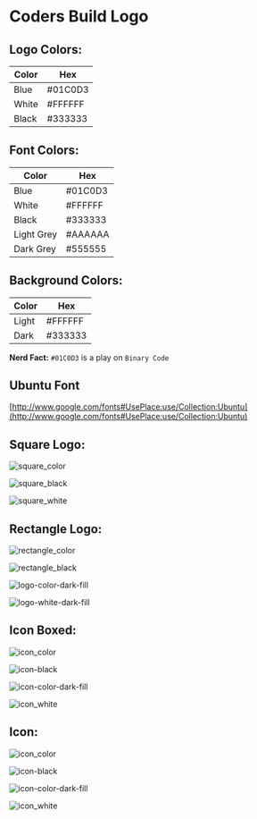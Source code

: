 Coders Build Logo
============

Logo Colors:
---

| Color | Hex     |
|-------|---------|
| Blue  | #01C0D3 |
| White | #FFFFFF |
| Black | #333333 |

Font Colors:
---

| Color       | Hex     |
|-------------|---------|
| Blue        | #01C0D3 |
| White       | #FFFFFF |
| Black       | #333333 |
| Light Grey  | #AAAAAA |
| Dark Grey   | #555555 |

Background Colors:
---

| Color | Hex     |
|-------|---------|
| Light | #FFFFFF |
| Dark  | #333333 |


__Nerd Fact:__ `#01C0D3` is a play on `Binary Code`

Ubuntu Font
---
[http://www.google.com/fonts#UsePlace:use/Collection:Ubuntu](http://www.google.com/fonts#UsePlace:use/Collection:Ubuntu)

Square Logo:
---
![square_color](https://raw.githubusercontent.com/codersbuild/logo/master/art/logo-square/exports/logo-color.png "square_color")

![square_black](https://raw.githubusercontent.com/codersbuild/logo/master/art/logo-square/exports/logo-black.png "square_black")

![square_white](https://raw.githubusercontent.com/codersbuild/logo/master/art/logo-square/exports/logo-white.png "square_white")

Rectangle Logo:
---
![rectangle_color](https://raw.githubusercontent.com/codersbuild/logo/master/art/logo-rectangle/334x100/logo-color.png "rectangle_color")

![rectangle_black](https://raw.githubusercontent.com/codersbuild/logo/master/art/logo-rectangle/334x100/logo-black.png "rectangle_black")

![logo-color-dark-fill](https://raw.githubusercontent.com/codersbuild/logo/master/art/logo-rectangle/334x100/logo-color-dark-fill.png "logo-color-dark-fill")

![logo-white-dark-fill](https://raw.githubusercontent.com/codersbuild/logo/master/art/logo-rectangle/334x100/logo-white-dark-fill.png "logo-white-dark-fill")

Icon Boxed:
---

![icon_color](https://raw.githubusercontent.com/codersbuild/logo/master/art/icon-box/256x256/icon-color.png "icon_color")

![icon-black](https://raw.githubusercontent.com/codersbuild/logo/master/art/icon-box/256x256/icon-black.png "icon_black")

![icon-color-dark-fill](https://raw.githubusercontent.com/codersbuild/logo/master/art/icon-box/256x256/icon-color-dark-fill.png "icon-color-dark-fill")

![icon_white](https://raw.githubusercontent.com/codersbuild/logo/master/art/icon-box/256x256/icon-white-dark-fill.png "logo-white-dark-fill")

Icon:
---

![icon_color](https://raw.githubusercontent.com/codersbuild/logo/master/art/icon/256x256/icon-color.png "icon_color")

![icon-black](https://raw.githubusercontent.com/codersbuild/logo/master/art/icon/256x256/icon-black.png "icon_black")

![icon-color-dark-fill](https://raw.githubusercontent.com/codersbuild/logo/master/art/icon/256x256/icon-color-dark-fill.png "icon-color-dark-fill")

![icon_white](https://raw.githubusercontent.com/codersbuild/logo/master/art/icon/256x256/icon-white-dark-fill.png "icon_white")
